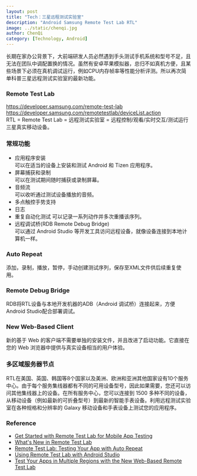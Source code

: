 ```yaml
---
layout: post
title: "Tech：三星远程测试实验室"
description: "Android Samsung Remote Test Lab RTL"
image: ../static/chenqi.jpg
author: ChenQi
category: [Technology, Android]
---
```


长期在家办公背景下，大前端研发人员必然遇到手头测试手机系统和型号不足，且无法在团队中调配置换的情况。虽然有安卓苹果模拟器，总归不如真机方便，且某些场景下必须在真机调试运行，例如CPU内存帧率等性能分析评测。所以再次简单科普三星远程测试实验室的最新功能。

### Remote Test Lab

https://developer.samsung.com/remote-test-lab  
https://developer.samsung.com/remotetestlab/deviceList.action  
RTL = Remote Test Lab = 远程测试实验室 = 远程控制/观看/实时交互/测试运行三星真实移动设备。

### 常规功能

+ 应用程序安装  
可以在适当的设备上安装和测试 Android 和 Tizen 应用程序。
+ 屏幕捕获和录制  
可以在测试期间随时捕获或录制屏幕。
+ 音频流  
可以收听通过测试设备播放的音频。
+ 多点触控手势支持
+ 日志
+ 重复自动化测试
可以记录一系列动作并多次重播该序列。
+ 远程调试桥(RDB Remote Debug Bridge)  
可以通过 Android Studio 等开发工具访问远程设备，就像设备连接到本地计算机一样。

### Auto Repeat

添加，录制，播放，暂停，手动创建测试序列，保存至XML文件供后续重复使用。

### Remote Debug Bridge

RDB将RTL设备与本地开发机器的ADB（Android 调试桥）连接起来，方便Android Studio配合部署调试。

### New Web-Based Client

新的基于 Web 的客户端不需要单独的安装文件，并且改进了启动功能。它直接在您的 Web 浏览器中提供与真实设备相当的用户体验。

### 多区域服务器节点

RTL在美国、英国、韩国等8个国家以及美洲、欧洲和亚洲其他国家设有10个服务中心。由于每个服务集线器都有不同的可用设备型号，因此如果需要，您还可以访问其他集线器上的设备。在所有服务中心，您可以连接到 1500 多种不同的设备，从移动设备（例如最新的可折叠型号）到最新的智能手表设备。利用远程测试实验室在各种规格和分辨率的 Galaxy 移动设备和手表设备上测试您的应用程序。

### Reference

+ [Get Started with Remote Test Lab for Mobile App Testing](https://developer.samsung.com/sdp/blog/en-us/2021/02/18/get-started-with-remote-test-lab-for-mobile-app-testing)
+ [What's New in Remote Test Lab](https://developer.samsung.com/sdp/blog/en-us/2021/03/17/whats-new-in-remote-test-lab)
+ [Remote Test Lab: Testing Your App with Auto Repeat](https://developer.samsung.com/sdp/blog/en-us/2021/04/15/remote-test-lab-testing-your-app-with-auto-repeat)
+ [Using Remote Test Lab with Android Studio](https://developer.samsung.com/sdp/blog/en-us/2021/06/04/using-remote-test-lab-with-android-studio)
+ [Test Your Apps in Multiple Regions with the New Web-Based Remote Test Lab](https://developer.samsung.com/remote-test-lab/blog/en-us/2021/11/09/test-your-apps-in-multiple-regions-with-the-new-web-based-remote-test-lab)
